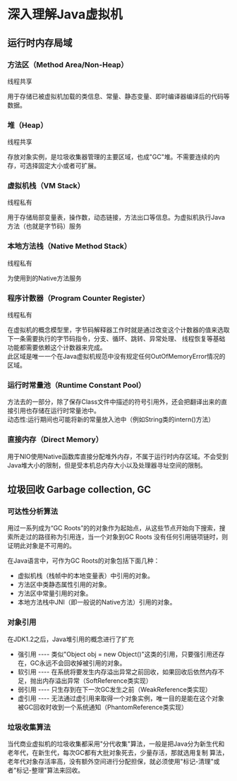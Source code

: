 # 深入理解Java虚拟机

## 运行时内存局域

### 方法区（Method Area/Non-Heap）
线程共享  

用于存储已被虚拟机加载的类信息、常量、静态变量、即时编译器编译后的代码等数据。
  
### 堆（Heap）
线程共享    

存放对象实例，是垃圾收集器管理的主要区域，也成"GC"堆。不需要连续的内存，可选择固定大小或者可扩展。
### 虚拟机栈（VM Stack）
线程私有    

用于存储局部变量表，操作数，动态链接，方法出口等信息。为虚拟机执行Java方法（也就是字节码）服务
### 本地方法栈（Native Method Stack）
线程私有    

为使用到的Native方法服务
### 程序计数器（Program Counter Register）
线程私有  

在虚拟机的概念模型里，字节码解释器工作时就是通过改变这个计数器的值来选取下一条需要执行的字节码指令，分支、循环、跳转、异常处理、
线程恢复等基础功能都需要依赖这个计数器来完成。  
此区域是唯一一个在Java虚拟机规范中没有规定任何OutOfMemoryError情况的区域。 

### 运行时常量池（Runtime Constant Pool）
方法去的一部分，除了保存Class文件中描述的符号引用外，还会把翻译出来的直接引用也存储在运行时常量池中。  
动态性:运行期间也可能将新的常量放入池中（例如String类的intern()方法）

### 直接内存（Direct Memory）
用于NIO使用Native函数库直接分配堆外内存，不属于运行时内存区域。不会受到Java堆大小的限制，但是受本机总内存大小以及处理器寻址空间的限制。

## 垃圾回收 Garbage collection, GC

### 可达性分析算法
用过一系列成为“GC Roots”的的对象作为起始点，从这些节点开始向下搜索，搜索所走过的路径称为引用连，当一个对象到GC Roots
没有任何引用链项链时，则证明此对象是不可用的。

在Java语言中，可作为GC Roots的对象包括下面几种：
* 虚拟机栈（栈帧中的本地变量表）中引用的对象。
* 方法区中类静态属性引用的对象。
* 方法区中常量引用的对象。
* 本地方法栈中JNI（即一般说的Native方法）引用的对象。

### 对象引用
在JDK1.2之后，Java堆引用的概念进行了扩充
* 强引用 ---- 类似"Object obj = new Object()"这类的引用，只要强引用还存在，GC永远不会回收掉被引用的对象。
* 软引用 ---- 在系统将要发生内存溢出异常之前回收，如果回收后依然内存不足，抛出内存溢出异常（SoftReference类实现）
* 弱引用 ---- 只生存到在下一次GC发生之前（WeakReference类实现）
* 虚引用 ---- 无法通过虚引用来取得一个对象实例，唯一目的是能在这个对象被GC回收时收到一个系统通知（PhantomReference类实现）

### 垃圾收集算法
当代商业虚拟机的垃圾收集都采用"分代收集"算法，一般是把Java分为新生代和老年代，在新生代，每次GC都有大批对象死去，少量存活，那就选用复制
算法，老年代对象存活率高，没有额外空间进行分配担保，就必须使用"标记-清理"或者"标记-整理"算法来回收。



